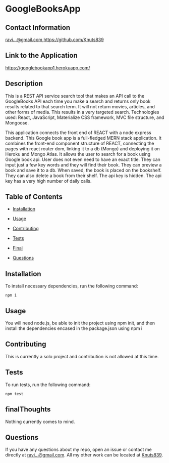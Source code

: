 # GoogleBooksApp

## Contact Information

ravi...@gmail.com,https://github.com/Knuts839
## Link to the Application
https://googlebookapp1.herokuapp.com/
## Description

This is a REST API service search tool that makes an API call to the GoogleBooks API each time you make a search and returns only book results related to that search term. It will not return movies, articles, and other forms of media. This results in a very targeted search. Technologies used: React, JavaScript, Materialize CSS framework, MVC file structure, and Mongoose.

This application connects the front end of REACT with a node express backend. This Google book app is a full-fledged MERN stack application. It combines the front-end component structure of REACT, connecting the pages with react router dom, linking it to a db (Mongo) and deploying it on Heroku and Mongo Atlas. It allows the user to search for a book using Google book api.  User does not even need to have an exact title.  They can input just a few key words and they will find their book. They can preview a book and save it to a db.  When saved, the book is placed on the bookshelf. They can also delete a book from their shelf. The api key is hidden. The api key has a very high number of daily calls.


## Table of Contents 

* [Installation](#installation)

* [Usage](#usage)

* [Contributing](#contributing)

* [Tests](#tests)

* [Final](#finalThoughts)

* [Questions](#questions)


## Installation

To install necessary dependencies, run the following command:

```
npm i
```

## Usage

You will need node.js, be able to init the project using npm init, and then install the dependencies encased in the package.json using npm i


  
## Contributing

This is currently a solo project and contribution is not allowed at this time.

## Tests

To run tests, run the following command:

```
npm test
```

## finalThoughts 


Nothing currently comes to mind.


## Questions

If you have any questions about my repo, open an issue or contact me directly at ravi...@gmail.com. All my other work can be located at [Knuts839](https://github.com/Knuts839/).

